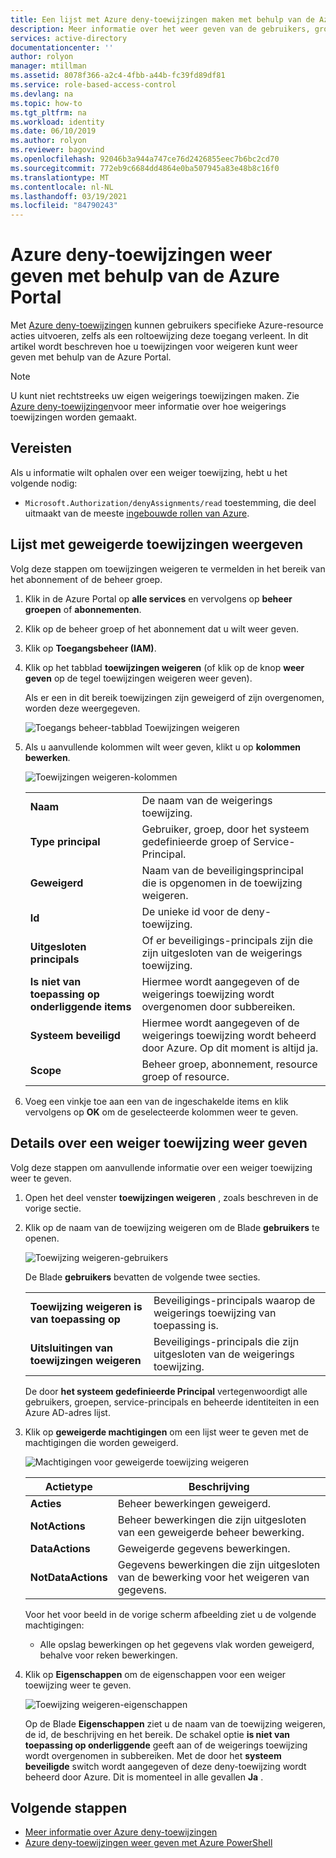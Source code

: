 ```yaml
---
title: Een lijst met Azure deny-toewijzingen maken met behulp van de Azure Portal-Azure RBAC
description: Meer informatie over het weer geven van de gebruikers, groepen, service-principals en beheerde identiteiten die toegang hebben gekregen tot specifieke Azure-resource acties voor bepaalde bereiken met behulp van de Azure Portal en Azure op rollen gebaseerd toegangs beheer (Azure RBAC).
services: active-directory
documentationcenter: ''
author: rolyon
manager: mtillman
ms.assetid: 8078f366-a2c4-4fbb-a44b-fc39fd89df81
ms.service: role-based-access-control
ms.devlang: na
ms.topic: how-to
ms.tgt_pltfrm: na
ms.workload: identity
ms.date: 06/10/2019
ms.author: rolyon
ms.reviewer: bagovind
ms.openlocfilehash: 92046b3a944a747ce76d2426855eec7b6bc2cd70
ms.sourcegitcommit: 772eb9c6684dd4864e0ba507945a83e48b8c16f0
ms.translationtype: MT
ms.contentlocale: nl-NL
ms.lasthandoff: 03/19/2021
ms.locfileid: "84790243"
---
```

# <a name="list-azure-deny-assignments-using-the-azure-portal"></a>Azure deny-toewijzingen weer geven met behulp van de Azure Portal

Met [Azure deny-toewijzingen](deny-assignments.md) kunnen gebruikers specifieke Azure-resource acties uitvoeren, zelfs als een roltoewijzing deze toegang verleent. In dit artikel wordt beschreven hoe u toewijzingen voor weigeren kunt weer geven met behulp van de Azure Portal.

> [!NOTE]
> U kunt niet rechtstreeks uw eigen weigerings toewijzingen maken. Zie [Azure deny-toewijzingen](deny-assignments.md)voor meer informatie over hoe weigerings toewijzingen worden gemaakt.

## <a name="prerequisites"></a>Vereisten

Als u informatie wilt ophalen over een weiger toewijzing, hebt u het volgende nodig:

- `Microsoft.Authorization/denyAssignments/read` toestemming, die deel uitmaakt van de meeste [ingebouwde rollen van Azure](built-in-roles.md).

## <a name="list-deny-assignments"></a>Lijst met geweigerde toewijzingen weergeven

Volg deze stappen om toewijzingen weigeren te vermelden in het bereik van het abonnement of de beheer groep.

1. Klik in de Azure Portal op **alle services** en vervolgens op **beheer groepen** of **abonnementen**.

1. Klik op de beheer groep of het abonnement dat u wilt weer geven.

1. Klik op **Toegangsbeheer (IAM)**.

1. Klik op het tabblad **toewijzingen weigeren** (of klik op de knop **weer geven** op de tegel toewijzingen weigeren weer geven).

    Als er een in dit bereik toewijzingen zijn geweigerd of zijn overgenomen, worden deze weergegeven.

    ![Toegangs beheer-tabblad Toewijzingen weigeren](./media/deny-assignments-portal/access-control-deny-assignments.png)

1. Als u aanvullende kolommen wilt weer geven, klikt u op **kolommen bewerken**.

    ![Toewijzingen weigeren-kolommen](./media/deny-assignments-portal/deny-assignments-columns.png)

    |  |  |
    | --- | --- |
    | **Naam** | De naam van de weigerings toewijzing. |
    | **Type principal** | Gebruiker, groep, door het systeem gedefinieerde groep of Service-Principal. |
    | **Geweigerd**  | Naam van de beveiligingsprincipal die is opgenomen in de toewijzing weigeren. |
    | **Id** | De unieke id voor de deny-toewijzing. |
    | **Uitgesloten principals** | Of er beveiligings-principals zijn die zijn uitgesloten van de weigerings toewijzing. |
    | **Is niet van toepassing op onderliggende items** | Hiermee wordt aangegeven of de weigerings toewijzing wordt overgenomen door subbereiken. |
    | **Systeem beveiligd** | Hiermee wordt aangegeven of de weigerings toewijzing wordt beheerd door Azure. Op dit moment is altijd ja. |
    | **Scope** | Beheer groep, abonnement, resource groep of resource. |

1. Voeg een vinkje toe aan een van de ingeschakelde items en klik vervolgens op **OK** om de geselecteerde kolommen weer te geven.

## <a name="list-details-about-a-deny-assignment"></a>Details over een weiger toewijzing weer geven

Volg deze stappen om aanvullende informatie over een weiger toewijzing weer te geven.

1. Open het deel venster **toewijzingen weigeren** , zoals beschreven in de vorige sectie.

1. Klik op de naam van de toewijzing weigeren om de Blade **gebruikers** te openen.

    ![Toewijzing weigeren-gebruikers](./media/deny-assignments-portal/deny-assignment-users.png)

    De Blade **gebruikers** bevatten de volgende twee secties.

    |  |  |
    | --- | --- |
    | **Toewijzing weigeren is van toepassing op**  | Beveiligings-principals waarop de weigerings toewijzing van toepassing is. |
    | **Uitsluitingen van toewijzingen weigeren** | Beveiligings-principals die zijn uitgesloten van de weigerings toewijzing. |

    De door **het systeem gedefinieerde Principal** vertegenwoordigt alle gebruikers, groepen, service-principals en beheerde identiteiten in een Azure AD-adres lijst.

1. Klik op **geweigerde machtigingen** om een lijst weer te geven met de machtigingen die worden geweigerd.

    ![Machtigingen voor geweigerde toewijzing weigeren](./media/deny-assignments-portal/deny-assignment-denied-permissions.png)

    | Actietype | Beschrijving |
    | --- | --- |
    | **Acties**  | Beheer bewerkingen geweigerd. |
    | **NotActions** | Beheer bewerkingen die zijn uitgesloten van een geweigerde beheer bewerking. |
    | **DataActions**  | Geweigerde gegevens bewerkingen. |
    | **NotDataActions** | Gegevens bewerkingen die zijn uitgesloten van de bewerking voor het weigeren van gegevens. |

    Voor het voor beeld in de vorige scherm afbeelding ziet u de volgende machtigingen:

    - Alle opslag bewerkingen op het gegevens vlak worden geweigerd, behalve voor reken bewerkingen.

1. Klik op **Eigenschappen** om de eigenschappen voor een weiger toewijzing weer te geven.

    ![Toewijzing weigeren-eigenschappen](./media/deny-assignments-portal/deny-assignment-properties.png)

    Op de Blade **Eigenschappen** ziet u de naam van de toewijzing weigeren, de id, de beschrijving en het bereik. De schakel optie **is niet van toepassing op onderliggende** geeft aan of de weigerings toewijzing wordt overgenomen in subbereiken. Met de door het **systeem beveiligde** switch wordt aangegeven of deze deny-toewijzing wordt beheerd door Azure. Dit is momenteel in alle gevallen **Ja** .

## <a name="next-steps"></a>Volgende stappen

* [Meer informatie over Azure deny-toewijzingen](deny-assignments.md)
* [Azure deny-toewijzingen weer geven met Azure PowerShell](deny-assignments-powershell.md)
